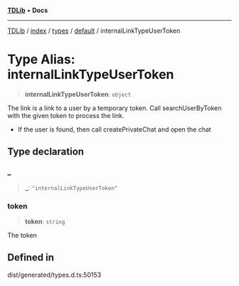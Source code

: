 [**TDLib**](../../../../../../README.md) • **Docs**

***

[TDLib](../../../../../../modules.md) / [index](../../../../../README.md) / [types](../../../README.md) / [default](../README.md) / internalLinkTypeUserToken

# Type Alias: internalLinkTypeUserToken

> **internalLinkTypeUserToken**: `object`

The link is a link to a user by a temporary token. Call searchUserByToken with the given token to process the link.

- If the user is found, then call createPrivateChat and open the chat

## Type declaration

### \_

> **\_**: `"internalLinkTypeUserToken"`

### token

> **token**: `string`

The token

## Defined in

dist/generated/types.d.ts:50153
